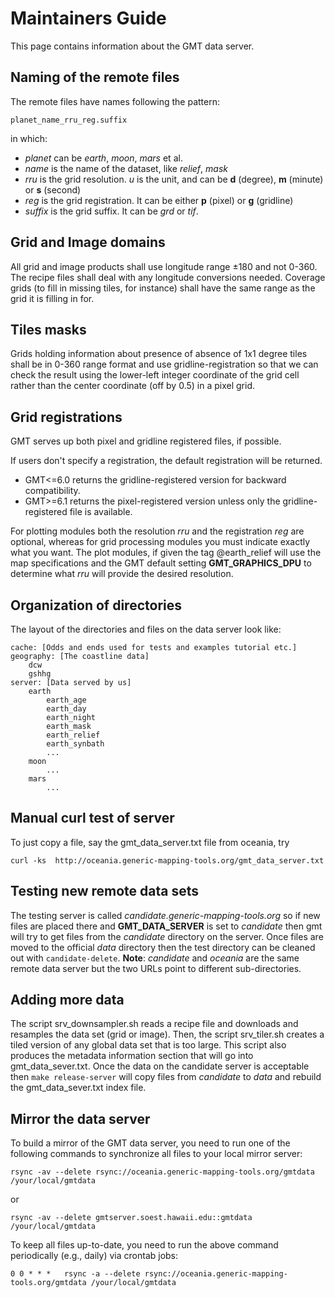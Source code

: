 # Maintainers Guide

This page contains information about the GMT data server.

## Naming of the remote files

The remote files have names following the pattern:

	planet_name_rru_reg.suffix

in which:

- *planet* can be *earth*, *moon*, *mars* et al.
- *name* is the name of the dataset, like *relief*, *mask*
- *rru* is the grid resolution. *u* is the unit, and can be **d** (degree), **m** (minute) or **s** (second)
- *reg* is the grid registration. It can be either **p** (pixel) or **g** (gridline)
- *suffix* is the grid suffix. It can be *grd* or *tif*.

## Grid and Image domains

All grid and image products shall use longitude range ±180 and not 0-360.
The recipe files shall deal with any longitude conversions needed.
Coverage grids (to fill in missing tiles, for instance) shall have the
same range as the grid it is filling in for.

## Tiles masks

Grids holding information about presence of absence of 1x1 degree tiles
shall be in 0-360 range format and use gridline-registration so that
we can check the result using the lower-left integer coordinate of the
grid cell rather than the center coordinate (off by 0.5) in a pixel grid.

## Grid registrations

GMT serves up both pixel and gridline registered files, if possible.

If users don't specify a registration, the default registration will be returned.

- GMT<=6.0 returns the gridline-registered version for backward compatibility.
- GMT>=6.1 returns the pixel-registered version unless only the gridline-registered
  file is available.

For plotting modules both the resolution *rru* and the registration *reg* are optional,
whereas for grid processing modules you must indicate exactly what you want. The plot
modules, if given the tag @earth_relief will use the map specifications and the GMT
default setting **GMT_GRAPHICS_DPU** to determine what *rru* will provide the desired
resolution.

## Organization of directories

The layout of the directories and files on the data server look like:

```
cache: [Odds and ends used for tests and examples tutorial etc.]
geography: [The coastline data]
	dcw
	gshhg
server: [Data served by us]
	earth
		earth_age
		earth_day
		earth_night
		earth_mask
		earth_relief
		earth_synbath
		...
	moon
		...
	mars
		...
```

## Manual curl test of server

To just copy a file, say the gmt_data_server.txt file from oceania, try

```
curl -ks  http://oceania.generic-mapping-tools.org/gmt_data_server.txt
```

## Testing new remote data sets

The testing server is called *candidate.generic-mapping-tools.org* so if new files are
placed there and **GMT_DATA_SERVER** is set to *candidate* then gmt will try to get
files from the *candidate* directory on the server.  Once files are moved to the
official *data* directory then the test directory can be cleaned out with `candidate-delete`.
**Note**: *candidate* and *oceania* are the same remote data server but the two URLs point to
different sub-directories.

## Adding more data

The script srv_downsampler.sh reads a recipe file and downloads and resamples the data
set (grid or image).  Then, the script srv_tiler.sh creates a
tiled version of any global data set that is too large.  This script also produces
the metadata information section that will go into gmt_data_sever.txt.  Once the data
on the candidate server is acceptable then `make release-server` will copy files from
*candidate* to *data* and rebuild the gmt_data_sever.txt index file.

## Mirror the data server

To build a mirror of the GMT data server, you need to run one of the following commands
to synchronize all files to your local mirror server:

```
rsync -av --delete rsync://oceania.generic-mapping-tools.org/gmtdata /your/local/gmtdata
```
or
```
rsync -av --delete gmtserver.soest.hawaii.edu::gmtdata /your/local/gmtdata
```

To keep all files up-to-date, you need to run the above command periodically (e.g., daily)
via crontab jobs:

```
0 0 * * *	rsync -a --delete rsync://oceania.generic-mapping-tools.org/gmtdata /your/local/gmtdata
```
